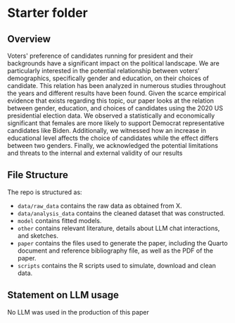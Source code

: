 # Starter folder

## Overview

Voters' preference of candidates running for president and their backgrounds have a significant impact on the political landscape. We are particularly interested in the potential relationship between voters’ demographics, specifically gender and education, on their choices of candidate. This relation has been analyzed in numerous studies throughout the years and different results have been found. Given the scarce empirical evidence that exists regarding this topic, our paper looks at the relation between gender, education, and choices of candidates using the 2020 US presidential election data. We observed a statistically and economically significant that females are more likely to support Democrat representative candidates like Biden. Additionally, we witnessed how an increase in educational level affects the choice of candidates while the effect differs between two genders. Finally, we acknowledged the potential limitations and threats to the internal and external validity of our results


## File Structure

The repo is structured as:

-   `data/raw_data` contains the raw data as obtained from X.
-   `data/analysis_data` contains the cleaned dataset that was constructed.
-   `model` contains fitted models. 
-   `other` contains relevant literature, details about LLM chat interactions, and sketches.
-   `paper` contains the files used to generate the paper, including the Quarto document and reference bibliography file, as well as the PDF of the paper. 
-   `scripts` contains the R scripts used to simulate, download and clean data.


## Statement on LLM usage

No LLM was used in the production of this paper

